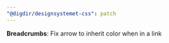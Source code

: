```yaml
---
"@digdir/designsystemet-css": patch
---
```


**Breadcrumbs**: Fix arrow to inherit color when in a link
